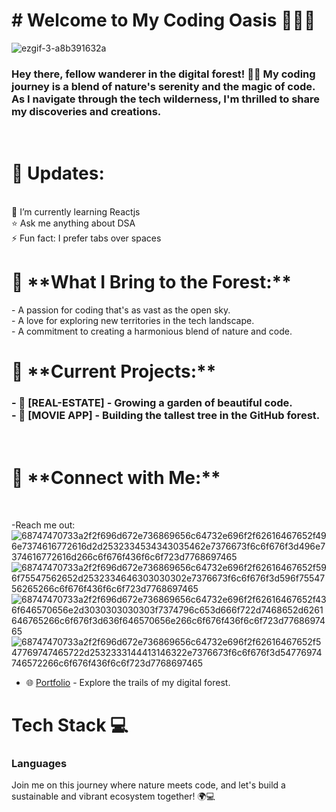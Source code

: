 <H1># Welcome to My Coding Oasis 🌿👩‍💻 </H1>

![ezgif-3-a8b391632a](https://github.com/KumarGit01/KumarGit01/assets/152199360/1c959109-d0c0-4e61-971c-c65153426fb4)






<H3>Hey there, fellow wanderer in the digital forest! 🌳✨ My coding journey is a blend of nature's serenity and the magic of code. As I navigate through the tech wilderness, I'm thrilled to share my discoveries and creations.
</H3> <BR>
<H1>🎉 Updates:</H1><BR>
🚀 I’m currently learning Reactjs<BR>
⭐ Ask me anything about DSA<BR>
⚡ Fun fact: I prefer tabs over spaces <BR>

<H1>🚀 **What I Bring to the Forest:**</H1>
- A passion for coding that's as vast as the open sky.<BR>
- A love for exploring new territories in the tech landscape.<BR>
- A commitment to creating a harmonious blend of nature and code.

<H1>🌱 **Current Projects:**</H1>
<H3>- 🌺 [REAL-ESTATE] - Growing a garden of beautiful code.<BR>
- 🌲 [MOVIE APP] - Building the tallest tree in the GitHub forest.</H3>
<BR>

<H1>🌿 **Connect with Me:** </H1> <BR>

-Reach me out:  ![68747470733a2f2f696d672e736869656c64732e696f2f62616467652f496e7374616772616d2d2532334534343035462e7376673f6c6f676f3d496e7374616772616d266c6f676f436f6c6f723d7768697465](https://github.com/KumarGit01/KumarGit01/assets/152199360/b2124349-aaae-49b6-bf89-eb8c526f9ce5) <BR>
![68747470733a2f2f696d672e736869656c64732e696f2f62616467652f596f75547562652d2532334646303030302e7376673f6c6f676f3d596f7554756265266c6f676f436f6c6f723d7768697465](https://github.com/KumarGit01/KumarGit01/assets/152199360/cc99af77-5aac-497d-98e0-90c0c8c637a7)
![68747470733a2f2f696d672e736869656c64732e696f2f62616467652f436f646570656e2d3030303030303f7374796c653d666f722d7468652d6261646765266c6f676f3d636f646570656e266c6f676f436f6c6f723d7768697465](https://github.com/KumarGit01/KumarGit01/assets/152199360/372fd199-4857-44da-9033-3e46b181f84a)
![68747470733a2f2f696d672e736869656c64732e696f2f62616467652f547769747465722d2532333144413146322e7376673f6c6f676f3d54776974746572266c6f676f436f6c6f723d7768697465](https://github.com/KumarGit01/KumarGit01/assets/152199360/6c742fe4-d249-44ca-bd7a-371d952d0049) <BR>
- 🌐 [Portfolio](https://www.yourwebsite.com) - Explore the trails of my digital forest.

<H1> Tech Stack 💻 </H1>
<H3>Languages</H3>







Join me on this journey where nature meets code, and let's build a sustainable and vibrant ecosystem together! 🌍💻




